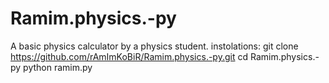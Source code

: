# Ramim.physics.-py
A basic  physics calculator by a physics student.
instolations:
git clone https://github.com/rAmImKoBiR/Ramim.physics.-py.git
cd Ramim.physics.-py
python ramim.py
